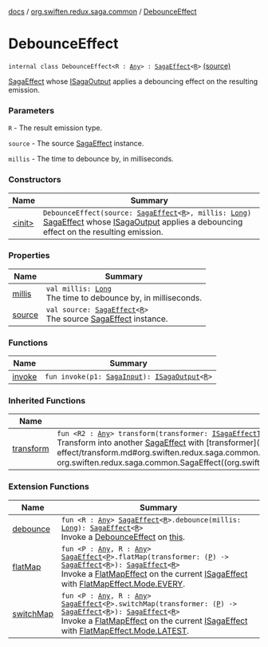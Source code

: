 [docs](../../index.md) / [org.swiften.redux.saga.common](../index.md) / [DebounceEffect](./index.md)

# DebounceEffect

`internal class DebounceEffect<R : `[`Any`](https://kotlinlang.org/api/latest/jvm/stdlib/kotlin/-any/index.html)`> : `[`SagaEffect`](../-saga-effect/index.md)`<`[`R`](index.md#R)`>` [(source)](https://github.com/protoman92/KotlinRedux/tree/master/common\common-saga\src\main\kotlin/org/swiften/redux/saga/common/DebounceEffect.kt#L15)

[SagaEffect](../-saga-effect/index.md) whose [ISagaOutput](../-i-saga-output/index.md) applies a debouncing effect on the resulting emission.

### Parameters

`R` - The result emission type.

`source` - The source [SagaEffect](../-saga-effect/index.md) instance.

`millis` - The time to debounce by, in milliseconds.

### Constructors

| Name | Summary |
|---|---|
| [&lt;init&gt;](-init-.md) | `DebounceEffect(source: `[`SagaEffect`](../-saga-effect/index.md)`<`[`R`](index.md#R)`>, millis: `[`Long`](https://kotlinlang.org/api/latest/jvm/stdlib/kotlin/-long/index.html)`)`<br>[SagaEffect](../-saga-effect/index.md) whose [ISagaOutput](../-i-saga-output/index.md) applies a debouncing effect on the resulting emission. |

### Properties

| Name | Summary |
|---|---|
| [millis](millis.md) | `val millis: `[`Long`](https://kotlinlang.org/api/latest/jvm/stdlib/kotlin/-long/index.html)<br>The time to debounce by, in milliseconds. |
| [source](source.md) | `val source: `[`SagaEffect`](../-saga-effect/index.md)`<`[`R`](index.md#R)`>`<br>The source [SagaEffect](../-saga-effect/index.md) instance. |

### Functions

| Name | Summary |
|---|---|
| [invoke](invoke.md) | `fun invoke(p1: `[`SagaInput`](../-saga-input/index.md)`): `[`ISagaOutput`](../-i-saga-output/index.md)`<`[`R`](index.md#R)`>` |

### Inherited Functions

| Name | Summary |
|---|---|
| [transform](../-saga-effect/transform.md) | `fun <R2 : `[`Any`](https://kotlinlang.org/api/latest/jvm/stdlib/kotlin/-any/index.html)`> transform(transformer: `[`ISagaEffectTransformer`](../-i-saga-effect-transformer.md)`<`[`R`](../-saga-effect/index.md#R)`, `[`R2`](../-saga-effect/transform.md#R2)`>): `[`SagaEffect`](../-saga-effect/index.md)`<`[`R2`](../-saga-effect/transform.md#R2)`>`<br>Transform into another [SagaEffect](../-saga-effect/index.md) with [transformer](../-saga-effect/transform.md#org.swiften.redux.saga.common.SagaEffect$transform(kotlin.Function1((org.swiften.redux.saga.common.SagaEffect((org.swiften.redux.saga.common.SagaEffect.R)), org.swiften.redux.saga.common.SagaEffect((org.swiften.redux.saga.common.SagaEffect.transform.R2)))))/transformer). |

### Extension Functions

| Name | Summary |
|---|---|
| [debounce](../debounce.md) | `fun <R : `[`Any`](https://kotlinlang.org/api/latest/jvm/stdlib/kotlin/-any/index.html)`> `[`SagaEffect`](../-saga-effect/index.md)`<`[`R`](../debounce.md#R)`>.debounce(millis: `[`Long`](https://kotlinlang.org/api/latest/jvm/stdlib/kotlin/-long/index.html)`): `[`SagaEffect`](../-saga-effect/index.md)`<`[`R`](../debounce.md#R)`>`<br>Invoke a [DebounceEffect](./index.md) on [this](../debounce/-this-.md). |
| [flatMap](../flat-map.md) | `fun <P : `[`Any`](https://kotlinlang.org/api/latest/jvm/stdlib/kotlin/-any/index.html)`, R : `[`Any`](https://kotlinlang.org/api/latest/jvm/stdlib/kotlin/-any/index.html)`> `[`SagaEffect`](../-saga-effect/index.md)`<`[`P`](../flat-map.md#P)`>.flatMap(transformer: (`[`P`](../flat-map.md#P)`) -> `[`SagaEffect`](../-saga-effect/index.md)`<`[`R`](../flat-map.md#R)`>): `[`SagaEffect`](../-saga-effect/index.md)`<`[`R`](../flat-map.md#R)`>`<br>Invoke a [FlatMapEffect](../-flat-map-effect/index.md) on the current [ISagaEffect](../-i-saga-effect.md) with [FlatMapEffect.Mode.EVERY](../-flat-map-effect/-mode/-e-v-e-r-y.md). |
| [switchMap](../switch-map.md) | `fun <P : `[`Any`](https://kotlinlang.org/api/latest/jvm/stdlib/kotlin/-any/index.html)`, R : `[`Any`](https://kotlinlang.org/api/latest/jvm/stdlib/kotlin/-any/index.html)`> `[`SagaEffect`](../-saga-effect/index.md)`<`[`P`](../switch-map.md#P)`>.switchMap(transformer: (`[`P`](../switch-map.md#P)`) -> `[`SagaEffect`](../-saga-effect/index.md)`<`[`R`](../switch-map.md#R)`>): `[`SagaEffect`](../-saga-effect/index.md)`<`[`R`](../switch-map.md#R)`>`<br>Invoke a [FlatMapEffect](../-flat-map-effect/index.md) on the current [ISagaEffect](../-i-saga-effect.md) with [FlatMapEffect.Mode.LATEST](../-flat-map-effect/-mode/-l-a-t-e-s-t.md). |
